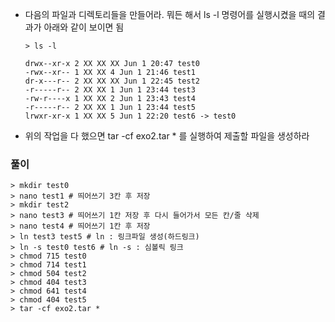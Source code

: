 - 다음의 파일과 디렉토리들을 만들어라. 뭐든 해서 ls -l 명령어를 실행시켰을 때의 결과가 아래와 같이 보이면 됨

  ```shell
  > ls -l
  
  drwx--xr-x 2 XX XX XX Jun 1 20:47 test0
  -rwx--xr-- 1 XX XX 4 Jun 1 21:46 test1
  dr-x---r-- 2 XX XX XX Jun 1 22:45 test2
  -r-----r-- 2 XX XX 1 Jun 1 23:44 test3
  -rw-r----x 1 XX XX 2 Jun 1 23:43 test4
  -r-----r-- 2 XX XX 1 Jun 1 23:44 test5
  lrwxr-xr-x 1 XX XX 5 Jun 1 22:20 test6 -> test0
  ```

- 위의 작업을 다 했으면 tar -cf exo2.tar * 를 실행하여 제출할 파일을 생성하라



### 풀이

```shell
> mkdir test0
> nano test1 # 띄어쓰기 3칸 후 저장
> mkdir test2
> nano test3 # 띄어쓰기 1칸 저장 후 다시 들어가서 모든 칸/줄 삭제
> nano test4 # 띄어쓰기 1칸 후 저장
> ln test3 test5 # ln : 링크파일 생성(하드링크)
> ln -s test0 test6 # ln -s : 심볼릭 링크
> chmod 715 test0
> chmod 714 test1
> chmod 504 test2
> chmod 404 test3
> chmod 641 test4
> chmod 404 test5
> tar -cf exo2.tar *
```


